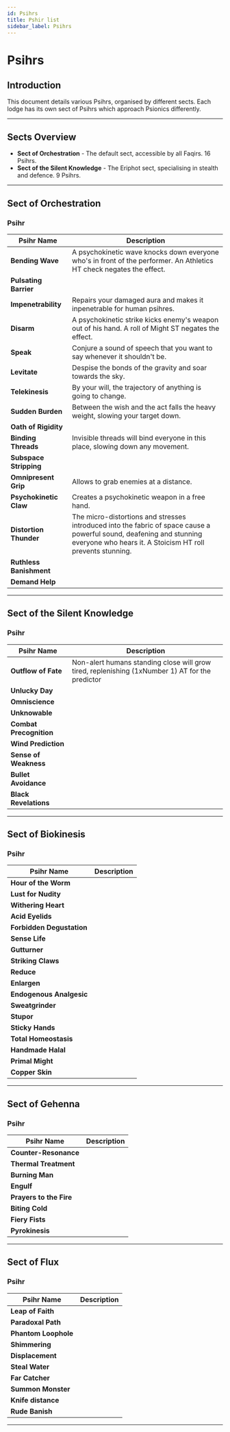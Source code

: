 ```yaml
---
id: Psihrs
title: Pshir list
sidebar_label: Psihrs
---
```


# Psihrs

## Introduction

This document details various Psihrs, organised by different sects.
Each lodge has its own sect of Psihrs which approach Psionics differently.

---

## Sects Overview

- **Sect of Orchestration** - The default sect, accessible by all Faqirs. 16 Psihrs.
- **Sect of the Silent Knowledge** - The Eriphot sect, specialising in stealth and defence. 9 Psihrs.

---

## Sect of Orchestration

### Psihr

| Psihr Name					| Description                                                              |
|-------------------------------|--------------------------------------------------------------------------|
| **Bending Wave**				| A psychokinetic wave knocks down everyone who's in front of the performer. An Athletics HT check negates the effect.|
| **Pulsating Barrier**			|	|
| **Impenetrability**			| Repairs your damaged aura and makes it inpenetrable for human psihres.|
| **Disarm**					| A psychokinetic strike kicks enemy's weapon out of his hand. A roll of Might ST negates the effect.|
| **Speak**						| Conjure a sound of speech that you want to say whenever it shouldn't be.|
| **Levitate**					| Despise the bonds of the gravity and soar towards the sky.|
| **Telekinesis**				| By your will, the trajectory of anything is going to change.|
| **Sudden Burden**				| Between the wish and the act falls the heavy weight, slowing your target down.|
| **Oath of Rigidity** 			|	|
| **Binding Threads**			| Invisible threads will bind everyone in this place, slowing down any movement.|
| **Subspace Stripping**		|	|
| **Omnipresent Grip**			| Allows to grab enemies at a distance.|
| **Psychokinetic Claw**		| Creates a psychokinetic weapon in a free hand.|
| **Distortion Thunder**		| The micro-distortions and stresses introduced into the fabric of space cause a powerful sound, deafening and stunning everyone who hears it. A Stoicism HT roll prevents stunning.|
| **Ruthless Banishment** 		|	|
| **Demand Help**				|	|

---

## Sect of the Silent Knowledge

### Psihr

| Psihr Name					| Description                                                              |
|-------------------------------|--------------------------------------------------------------------------|
| **Outflow of Fate**			| Non-alert humans standing close will grow tired, replenishing (1xNumber 1) AT for the predictor|
| **Unlucky Day**				| |
| **Omniscience**				| |
| **Unknowable**				| |
| **Combat Precognition**		| |
| **Wind Prediction**			| |
| **Sense of Weakness**			| |
| **Bullet Avoidance**			| |
| **Black Revelations**			| |

---

## Sect of Biokinesis

### Psihr

| Psihr Name					| Description                                                              |
|-------------------------------|--------------------------------------------------------------------------|
| **Hour of the Worm**			| |
| **Lust for Nudity**			| |
| **Withering Heart**			| |
| **Acid Eyelids**				| |
| **Forbidden Degustation**		| |
| **Sense Life**				| |
| **Gutturner**					| |
| **Striking Claws**			| |
| **Reduce**					| |
| **Enlargen**					| |
| **Endogenous Analgesic**		| |
| **Sweatgrinder**				| |
| **Stupor**					| |
| **Sticky Hands**				| |
| **Total Homeostasis**			| |
| **Handmade Halal**			| |
| **Primal Might**				| |
| **Copper Skin**				| |

---

## Sect of Gehenna

### Psihr

| Psihr Name					| Description                                                              |
|-------------------------------|--------------------------------------------------------------------------|
| **Counter-Resonance**			| |
| **Thermal Treatment**			| |
| **Burning Man**				| |
| **Engulf**					| |
| **Prayers to the Fire**		| |
| **Biting Cold**				| |
| **Fiery Fists**				| |
| **Pyrokinesis**				| |

---

## Sect of Flux

### Psihr

| Psihr Name					| Description                                                              |
|-------------------------------|--------------------------------------------------------------------------|
| **Leap of Faith**				| |
| **Paradoxal Path**			| |
| **Phantom Loophole**			| |
| **Shimmering**				| |
| **Displacement**				| |
| **Steal Water**				| |
| **Far Catcher**				| |
| **Summon Monster**			| |
| **Knife distance**			| |
| **Rude Banish**				| |

---
